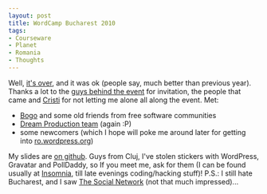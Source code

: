 ```yaml
---
layout: post
title: WordCamp Bucharest 2010
tags:
- Courseware
- Planet
- Romania
- Thoughts
---
```


Well, [it's over][1], and it was ok (people say, much better than previous year). Thanks a lot to the [guys behind the event][2] for invitation, the people that came and [Cristi][3] for not letting me alone all along the event. Met:

  * [Bogo][4] and some old friends from free software communities
  * [Dream Production team][5] (again :P)
  * some newcomers (which I hope will poke me around later for getting into [ro.wordpress.org][6])

My slides are [on github][7]. Guys from Cluj, I've stolen stickers with
WordPress, Gravatar and PollDaddy, so If you meet me, ask for them (I can be
found usually at [Insomnia][8], till late evenings coding/hacking stuff)!
P.S.: I still hate Bucharest, and I saw [The Social Network][9] (not that much
impressed)...

   [1]: http://www.wordcamp.ro/
   [2]: http://www.wordcamp.ro/contact/
   [3]: http://scribu.net/
   [4]: http://talkweb.eu/
   [5]: http://dreamproduction.ro/
   [6]: http://ro.wordpress.org/
   [7]: http://stas.github.com/buddypress-courseware-slides/
   [8]: http://maps.google.com/maps/place?cid=4796067598204104328
   [9]: http://mubi.com/films/29583


